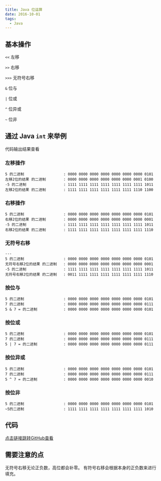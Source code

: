 ```yaml
---
title: Java 位运算
date: 2016-10-01
tags:
  - Java
---
```


## 基本操作

`<<` 左移

`>>` 右移

`>>>` 无符号右移

`&` 位与

`|` 位或

`^` 位异或

`~` 位非

## 通过 Java `int` 来举例

代码输出结果查看

### 左移操作

```
5 的二进制                  : 0000 0000 0000 0000 0000 0000 0000 0101
左移2位的结果 的二进制        : 0000 0000 0000 0000 0000 0000 0001 0100
-5 的二进制                 : 1111 1111 1111 1111 1111 1111 1111 1011
左移2位的结果 的二进制        : 1111 1111 1111 1111 1111 1111 1110 1100
```

### 右移操作

```
5 的二进制                  : 0000 0000 0000 0000 0000 0000 0000 0101
右移2位的结果 的二进制        : 0000 0000 0000 0000 0000 0000 0000 0001
-5 的二进制                 : 1111 1111 1111 1111 1111 1111 1111 1011
右移2位的结果 的二进制        : 1111 1111 1111 1111 1111 1111 1111 1110
```

### 无符号右移

```
---
5 的二进制                  : 0000 0000 0000 0000 0000 0000 0000 0101
无符号右移2位的结果 的二进制   : 0000 0000 0000 0000 0000 0000 0000 0001
-5 的二进制                 : 1111 1111 1111 1111 1111 1111 1111 1011
无符号右移2位的结果 的二进制   : 0011 1111 1111 1111 1111 1111 1111 1110
```

### 按位与

```
5 的二进制                  : 0000 0000 0000 0000 0000 0000 0000 0101
7 的二进制                  : 0000 0000 0000 0000 0000 0000 0000 0111
5 & 7 = 的二进制            : 0000 0000 0000 0000 0000 0000 0000 0101
```

### 按位或

```
5 的二进制                  : 0000 0000 0000 0000 0000 0000 0000 0101
7 的二进制                  : 0000 0000 0000 0000 0000 0000 0000 0111
5 | 7 = 的二进制            : 0000 0000 0000 0000 0000 0000 0000 0111
```

### 按位异或

```
5 的二进制                  : 0000 0000 0000 0000 0000 0000 0000 0101
7 的二进制                  : 0000 0000 0000 0000 0000 0000 0000 0111
5 ^ 7 = 的二进制            : 0000 0000 0000 0000 0000 0000 0000 0010
```

### 按位非

```
5 的二进制                  : 0000 0000 0000 0000 0000 0000 0000 0101
~5的二进制                  : 1111 1111 1111 1111 1111 1111 1111 1010
```

## 代码

[点击链接跳转GitHub查看](https://github.com/peiel/Java-Notes/blob/master/src/main/java/com/peierlong/base/BitExercises.java)

## 需要注意的点

无符号右移无论正负数，高位都会补零。 有符号右移会根据本身的正负数来进行填充。
